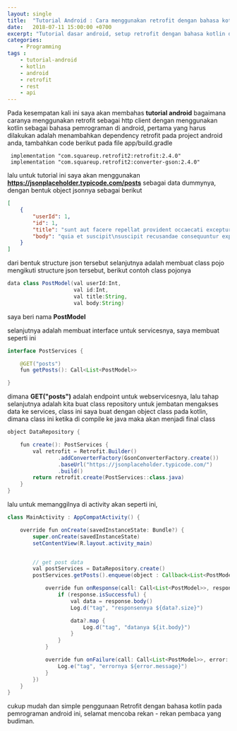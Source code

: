 ```yaml
---
layout: single
title:  "Tutorial Android : Cara menggunakan retrofit dengan bahasa kotlin"
date:   2018-07-11 15:00:00 +0700
excerpt: "Tutorial dasar android, setup retrofit dengan bahasa kotlin di android programming"
categories: 
    - Programming
tags : 
    - tutorial-android
    - kotlin
    - android
    - retrofit
    - rest
    - api
---
```


Pada kesempatan kali ini saya akan membahas **tutorial android** bagaimana caranya menggunakan retrofit sebagai http client dengan menggunakan kotlin sebagai bahasa pemrograman di android, pertama yang harus dilakukan adalah menambahkan dependency retrofit pada project android anda, tambahkan code berikut pada file app/build.gradle

```
 implementation "com.squareup.retrofit2:retrofit:2.4.0"
 implementation "com.squareup.retrofit2:converter-gson:2.4.0"
```

lalu untuk tutorial ini saya akan menggunakan **https://jsonplaceholder.typicode.com/posts** sebagai data dummynya, dengan bentuk object jsonnya sebagai berikut

```json
[
	{
		"userId": 1,
		"id": 1,
		"title": "sunt aut facere repellat provident occaecati excepturi optio reprehenderit",
		"body": "quia et suscipit\nsuscipit recusandae consequuntur expedita et cum\nreprehenderit molestiae ut ut quas totam\nnostrum rerum est autem sunt rem eveniet architecto"
	}
]
```

dari bentuk structure  json tersebut selanjutnya adalah membuat class pojo mengikuti structure json tersebut, berikut contoh class pojonya

```java
data class PostModel(val userId:Int,
                     val id:Int,
                     val title:String,
                     val body:String)
```

saya beri nama **PostModel** 

selanjutnya adalah membuat interface untuk servicesnya, saya membuat seperti ini

```java
interface PostServices {

    @GET("posts")
    fun getPosts(): Call<List<PostModel>>

}
```

dimana **GET("posts")** adalah endpoint untuk webservicesnya, lalu tahap selanjutnya adalah kita buat class repository untuk jembatan mengakses data ke services, class ini saya buat dengan object class pada kotlin, dimana class ini ketika di compile ke java maka akan menjadi final class

```java
object DataRepository {

    fun create(): PostServices {
        val retrofit = Retrofit.Builder()
                .addConverterFactory(GsonConverterFactory.create())
                .baseUrl("https://jsonplaceholder.typicode.com/")
                .build()
        return retrofit.create(PostServices::class.java)
    }
}
```

lalu untuk memanggilnya di activity akan seperti ini,

```java
class MainActivity : AppCompatActivity() {

    override fun onCreate(savedInstanceState: Bundle?) {
        super.onCreate(savedInstanceState)
        setContentView(R.layout.activity_main)


        // get post data
        val postServices = DataRepository.create()
        postServices.getPosts().enqueue(object : Callback<List<PostModel>> {

            override fun onResponse(call: Call<List<PostModel>>, response: Response<List<PostModel>>) {
                if (response.isSuccessful) {
                    val data = response.body()
                    Log.d("tag", "responsennya ${data?.size}")

                    data?.map {
                        Log.d("tag", "datanya ${it.body}")
                    }
                }
            }

            override fun onFailure(call: Call<List<PostModel>>, error: Throwable) {
                Log.e("tag", "errornya ${error.message}")
            }
        })
    }
}
```

cukup mudah dan simple penggunaan Retrofit dengan bahasa kotlin pada pemrograman android ini, 
selamat mencoba rekan - rekan pembaca yang budiman.
